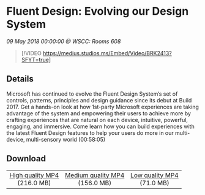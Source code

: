 # Fluent Design: Evolving our Design System

*09 May 2018 00:00:00 @ WSCC: Rooms 608*

> [!VIDEO https://medius.studios.ms/Embed/Video/BRK2413?SFYT=true]

## Details

Microsoft has continued to evolve the Fluent Design System’s set of controls, patterns, principles and design guidance since its debut at Build 2017. Get a hands-on look at how 1st-party Microsoft experiences are taking advantage of the system and empowering their users to achieve more by crafting experiences that are natural on each device, intuitive, powerful, engaging, and immersive. Come learn how you can build experiences with the latest Fluent Design features to help your users do more in our multi-device, multi-sensory world (00:58:05)

## Download

||||
|:--:|:----:|:-:|
|[High quality MP4](https://sec.ch9.ms/ch9/a81b/4a8cab53-b3b6-4e15-b3a6-c6c249bda81b/BRK2413_high.mp4)<br />(216.0 MB)|[Medium quality MP4](https://sec.ch9.ms/ch9/a81b/4a8cab53-b3b6-4e15-b3a6-c6c249bda81b/BRK2413_mid.mp4)<br />(156.0 MB)|[Low quality MP4](https://sec.ch9.ms/ch9/a81b/4a8cab53-b3b6-4e15-b3a6-c6c249bda81b/BRK2413.mp4)<br />(71.0 MB)|